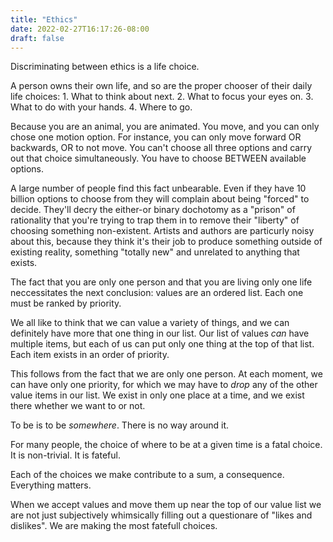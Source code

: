 ```yaml
---
title: "Ethics"
date: 2022-02-27T16:17:26-08:00
draft: false
---
```


Discriminating between ethics is a life choice.

A person owns their own life, and so are the proper chooser of their daily life choices:
    1. What to think about next.
    2. What to focus your eyes on.
    3. What to do with your hands.
    4. Where to go.

Because you are an animal, you are animated. You move, and you can only chose one motion option. For instance, you can only move forward OR backwards, OR to not move. You can't choose all three options and carry out that choice simultaneously. You have to choose BETWEEN available options.

A large number of people find this fact unbearable. Even if they have 10 billion options to choose from they will complain about being "forced" to decide. They'll decry the either-or binary dochotomy as a "prison" of rationality that you're trying to trap them in to remove their "liberty" of choosing something non-existent. Artists and authors are particurly noisy about this, because they think it's their job to produce something outside of existing reality, something "totally new" and unrelated to anything that exists.

The fact that you are only one person and that you are living only one life neccessitates the next conclusion: values are an ordered list. Each one must be ranked by priority.

We all like to think that we can value a variety of things, and we can definitely have more that one thing in our list. Our list of values _can_ have multiple items, but each of us can put only one thing at the top of that list. Each item exists in an order of priority.

This follows from the fact that we are only one person. At each moment, we can have only one priority, for which we may have to _drop_ any of the other value items in our list. We exist in only one place at a time, and we exist there whether we want to or not.

To be is to be _somewhere_. There is no way around it.

For many people, the choice of where to be at a given time is a fatal choice. It is non-trivial. It is fateful.

Each of the choices we make contribute to a sum, a consequence. Everything matters.

When we accept values and move them up near the top of our value list we are not just subjectively whimsically filling out a questionare of "likes and dislikes". We are making the most fatefull choices.



